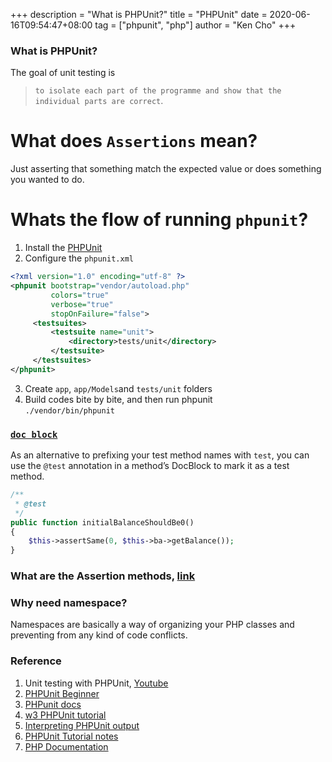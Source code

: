 +++
description = "What is PHPUnit?"
title = "PHPUnit"
date = 2020-06-16T09:54:47+08:00
tag = ["phpunit", "php"]
author = "Ken Cho"
+++

### What is PHPUnit?
The goal of unit testing is 
>`to isolate each part of the programme and show that the individual parts are correct`.

# What does `Assertions` mean?
Just asserting that something match the expected value or does something you wanted to do.

# Whats the flow of running `phpunit`?
1. Install the [PHPUnit](https://phpunit.readthedocs.io/en/9.2/installation.html)  
2. Configure the `phpunit.xml`  
```xml
<?xml version="1.0" encoding="utf-8" ?>
<phpunit bootstrap="vendor/autoload.php"
         colors="true"
         verbose="true"
         stopOnFailure="false">
     <testsuites>
         <testsuite name="unit">
             <directory>tests/unit</directory>
         </testsuite>
     </testsuites>
</phpunit>
```

3. Create `app`, `app/Models`and `tests/unit` folders  
4. Build codes bite by bite, and then run phpunit  
`./vendor/bin/phpunit`  


### [`doc block`](https://phpunit.readthedocs.io/en/7.3/annotations.html)
As an alternative to prefixing your test method names with `test`, you can use the `@test` annotation in a method’s DocBlock to mark it as a test method.
```php
/**
 * @test
 */
public function initialBalanceShouldBe0()
{
    $this->assertSame(0, $this->ba->getBalance());
}
```
### What are the Assertion methods, [link](https://phpunit.de/manual/6.5/en/appendixes.assertions.html)
 
### Why need namespace? 
Namespaces are basically a way of organizing your PHP classes and preventing from any kind of code conflicts.


### Reference
1. Unit testing with PHPUnit, [Youtube](https://www.youtube.com/watch?v=k9ak_rv9X0Y)
2. [PHPUnit Beginner](https://www.startutorial.com/articles/view/phpunit-beginner-part-1-get-started)
3. [PHPunit docs](https://phpunit.readthedocs.io/en/9.2/installation.html)
4. [w3 PHPUnit tutorial](https://www.w3resource.com/php/PHPUnit/a-gentle-introduction-to-unit-test-and-testing.php)
5. [Interpreting PHPUnit output](https://stackoverflow.com/questions/18142699/interpreting-php-unit-output)
6. [PHPUnit Tutorial notes](https://unityconstruct.org/uc/phpunit)
7. [PHP Documentation](https://manual.phpdoc.org/HTMLSmartyConverter/HandS/phpDocumentor/tutorial_phpDocumentor.howto.pkg.html)